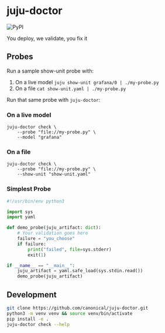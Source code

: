 # juju-doctor
![PyPI](https://img.shields.io/pypi/v/juju-doctor)

You deploy, we validate, you fix it

## Probes
Run a sample show-unit probe with:

1. On a live model
`juju show-unit grafana/0 | ./my-probe.py`
2. On a file
`cat show-unit.yaml | ./my-probe.py`

Run that same probe with `juju-doctor`:
### On a live model
```
juju-doctor check \
    --probe "file://my-probe.py" \
    --model "grafana"
```
### On a file
```
juju-doctor check \
    --probe "file://my-probe.py" \
    --show-unit "show-unit.yaml"
```

### Simplest Probe
```python
#!/usr/bin/env python3

import sys
import yaml

def demo_probe(juju_artifact: dict):
    # Your validation goes here
    failure = "you_choose"
    if failure:
        print("failed", file=sys.stderr)
        exit(1)

if __name__ == "__main__":
    juju_artifact = yaml.safe_load(sys.stdin.read())
    demo_probe(juju_artifact)
```

## Development
```bash
git clone https://github.com/canonical/juju-doctor.git
python3 -m venv venv && source venv/bin/activate
pip install -e .
juju-doctor check --help
```
